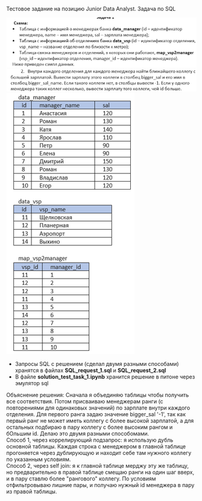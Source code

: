 Тестовое задание на позицию Junior Data Analyst. Задача по SQL

<img src="images/2023-11-06_15-46-33.png" alt="pic1">

<img src="images/2023-11-06_15-46-52.png" alt="pic2">

<img src="images/2023-11-06_15-46-42.png" alt="pic3">


* Запросы SQL с решением (сделал двумя разными способами) хранятся в файлах **SQL_request_1.sql** и **SQL_request_2.sql**
* В файле **solution_test_task_1.ipynb** хранится решение в питоне через эмулятор sql

Объяснение решения: Сначала я объединяю таблицы чтобы получить все соответствия. Потом присваиваю менеджерам ранги (с повторениями для одинаковых значений) по зарплате внутри каждого отделения. Для первого ранга задаю значение bigger_sal '-1', так как первый ранг не может иметь коллегу с более высокой зарплатой, а для остальных подбираю в пару коллегу с более высоким рангом и бОльшим id. Делаю это двумя разными способомами.\
Способ 1, через коррелирующий подзапрос: я использую дубль основной таблицы. Каждая строка с менеджером в главной таблице прогоняется через дублирующую и находит себе там нужного коллегу по указанным условиям.\
Способ 2, через self join: я к главной таблице мерджу эту же таблицу, но предварительно в правой таблице смещаю ранги на один шаг вверх, и в пару ставлю более "рангового" коллегу. По условиям отфильтровываю лишние пары, и получаю нужный id менеджера в пару из правой таблицы.
